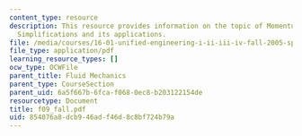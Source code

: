 ```yaml
---
content_type: resource
description: This resource provides information on the topic of Momentum-Integral
  Simplifications and its applications.
file: /media/courses/16-01-unified-engineering-i-ii-iii-iv-fall-2005-spring-2006/854076a8dcb946adf46d8c8bf724b79a_f09_fall.pdf
file_type: application/pdf
learning_resource_types: []
ocw_type: OCWFile
parent_title: Fluid Mechanics
parent_type: CourseSection
parent_uid: 6a5f667b-6fca-f068-0ec8-b203122154de
resourcetype: Document
title: f09_fall.pdf
uid: 854076a8-dcb9-46ad-f46d-8c8bf724b79a
---
```

